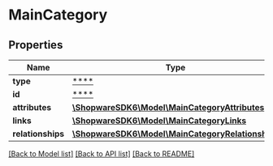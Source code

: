 # MainCategory

## Properties
Name | Type | Description | Notes
------------ | ------------- | ------------- | -------------
**type** | [****](.md) |  | [optional] 
**id** | [****](.md) |  | [optional] 
**attributes** | [**\ShopwareSDK6\Model\MainCategoryAttributes**](MainCategoryAttributes.md) |  | [optional] 
**links** | [**\ShopwareSDK6\Model\MainCategoryLinks**](MainCategoryLinks.md) |  | [optional] 
**relationships** | [**\ShopwareSDK6\Model\MainCategoryRelationships**](MainCategoryRelationships.md) |  | [optional] 

[[Back to Model list]](../../README.md#documentation-for-models) [[Back to API list]](../../README.md#documentation-for-api-endpoints) [[Back to README]](../../README.md)


